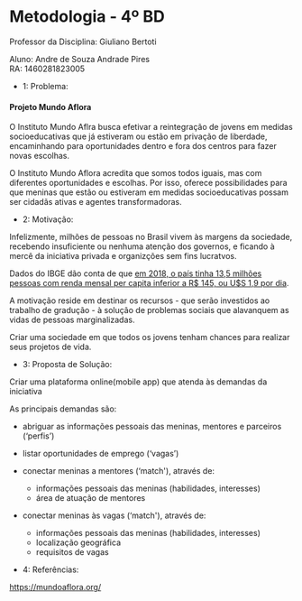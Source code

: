# Metodologia - 4º BD

 

Professor da Disciplina: Giuliano Bertoti 

 

Aluno: Andre de Souza Andrade Pires  
RA: 1460281823005  

 
  
- 1: Problema:  

#### Projeto Mundo Aflora

O Instituto Mundo Aflra busca efetivar a reintegração de jovens em medidas socioeducativas que já estiveram ou estão em privação de liberdade, encaminhando para oportunidades dentro e fora dos centros para fazer novas escolhas.

O Instituto Mundo Aflora acredita que somos todos iguais, mas com diferentes oportunidades e escolhas. Por isso, oferece possibilidades para que meninas que estão ou estiveram em medidas socioeducativas possam ser cidadãs ativas e agentes transformadoras.
   
 - 2: Motivação:  
   
  Infelizmente, milhões de pessoas no Brasil vivem às margens da sociedade, recebendo insuficiente ou nenhuma atenção dos governos, e ficando à mercê da iniciativa privada e organizções sem fins lucratvos.

Dados do IBGE dão conta de que [em 2018, o país tinha 13,5 milhões pessoas com renda mensal per capita inferior a R$ 145, ou U$S 1,9 por dia](https://agenciadenoticias.ibge.gov.br/agencia-noticias/2012-agencia-de-noticias/noticias/25882-extrema-pobreza-atinge-13-5-milhoes-de-pessoas-e-chega-ao-maior-nivel-em-7-anos).

A motivação reside em destinar os recursos - que serão investidos ao trabalho de gradução - à solução de problemas sociais que alavanquem as vidas de pessoas marginalizadas.

Criar uma sociedade em que todos os jovens tenham chances para realizar seus projetos de vida.
  
 - 3: Proposta de Solução:  
   
Criar uma plataforma online(mobile app) que atenda às demandas da iniciativa

As principais demandas são:

- abriguar as informações pessoais das meninas, mentores e parceiros (‘perfis’)
- listar oportunidades de emprego (‘vagas’)
- conectar meninas a mentores (‘match'), através de:
  + informações pessoais das meninas (habilidades, interesses)
  + área de atuação de mentores

- conectar meninas às vagas (‘match'), através de:
  + informações pessoais das meninas (habilidades, interesses)
  + localização geográfica
  + requisitos de vagas

 - 4: Referências:  

https://mundoaflora.org/

